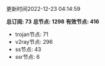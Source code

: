 更新时间2022-12-23 04:14:59

**总订阅: 73**
**总节点: 1298**
**有效节点: 416**
- trojan节点: 71
- v2ray节点: 296
- ss节点: 43
- ssr节点: 6

